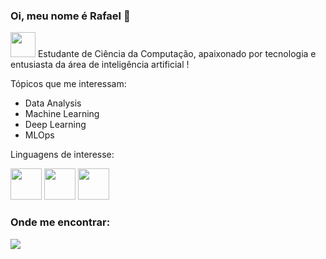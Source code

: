 ### Oi, meu nome é Rafael 👋


<img weight=40 height=40 src=https://github.com/Saka30/Saka30/assets/104368468/e2853aeb-fd5a-47fd-b9da-d164d85f0730/> Estudante de Ciência da Computação, apaixonado por tecnologia e entusiasta da área de inteligência artificial !

Tópicos que me interessam:
  * Data Analysis
  * Machine Learning
  * Deep Learning
  * MLOps

Linguagens de interesse:

<div display="inline">
  <img width="50" height="50" src="https://cdn.jsdelivr.net/gh/devicons/devicon/icons/python/python-original.svg" />          
  <img width="50" height="50" src="https://cdn.jsdelivr.net/gh/devicons/devicon@latest/icons/rust/rust-original.svg" />
  <img width="50" height="50" src="https://cdn.jsdelivr.net/gh/devicons/devicon/icons/go/go-original-wordmark.svg" />
       
</div>

<h3> Onde me encontrar: </h3>
<a href=https://www.linkedin.com/in/dev-rafael-sakatauskas >
  <img src="https://img.shields.io/badge/linkedin-%230077B5.svg?style=for-the-badge&logo=linkedin&logoColor=white" />
</a>
  

          


